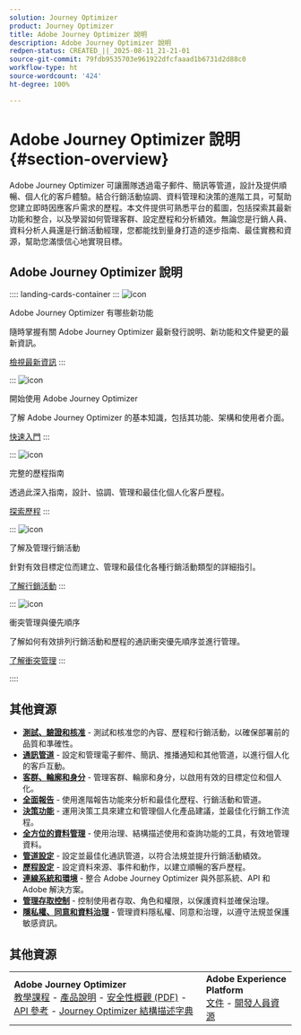 ```yaml
---
solution: Journey Optimizer
product: Journey Optimizer
title: Adobe Journey Optimizer 說明
description: Adobe Journey Optimizer 說明
redpen-status: CREATED_||_2025-08-11_21-21-01
source-git-commit: 79fdb9535703e961922dfcfaaad1b6731d2d88c0
workflow-type: ht
source-wordcount: '424'
ht-degree: 100%

---
```



# Adobe Journey Optimizer 說明{#section-overview}

Adobe Journey Optimizer 可讓團隊透過電子郵件、簡訊等管道，設計及提供順暢、個人化的客戶體驗。結合行銷活動協調、資料管理和決策的進階工具，可幫助您建立即時因應客戶需求的歷程。本文件提供可熟悉平台的藍圖，包括探索其最新功能和整合，以及學習如何管理客群、設定歷程和分析績效。無論您是行銷人員、資料分析人員還是行銷活動經理，您都能找到量身打造的逐步指南、最佳實務和資源，幫助您滿懷信心地實現目標。

## Adobe Journey Optimizer 說明

:::: landing-cards-container
:::
![icon](https://cdn.experienceleague.adobe.com/icons/list-check.svg)

Adobe Journey Optimizer 有哪些新功能

隨時掌握有關 Adobe Journey Optimizer 最新發行說明、新功能和文件變更的最新資訊。

[檢視最新資訊](whats-new-landing-page.md)
:::

:::
![icon](https://cdn.experienceleague.adobe.com/icons/circle-play.svg)

開始使用 Adobe Journey Optimizer

了解 Adobe Journey Optimizer 的基本知識，包括其功能、架構和使用者介面。

[快速入門](get-started-landing-page.md)
:::

:::
![icon](https://cdn.experienceleague.adobe.com/icons/code-branch.svg)

完整的歷程指南

透過此深入指南，設計、協調、管理和最佳化個人化客戶歷程。

[探索歷程](orchestrate-journeys-landing-page.md)
:::

:::
![icon](https://cdn.experienceleague.adobe.com/icons/bullhorn.svg)

了解及管理行銷活動

針對有效目標定位而建立、管理和最佳化各種行銷活動類型的詳細指引。

[了解行銷活動](campaigns-landing-page.md)
:::

:::
![icon](https://cdn.experienceleague.adobe.com/icons/scale-balanced.svg)

衝突管理與優先順序

了解如何有效排列行銷活動和歷程的通訊衝突優先順序並進行管理。

[了解衝突管理](conflict-prioritization-landing-page.md)
:::

::::


## 其他資源

- **[測試、驗證和核准](test-landing-page.md)** - 測試和核准您的內容、歷程和行銷活動，以確保部署前的品質和準確性。
- **[通訊管道](../using/channels/gs-channels.md)** - 設定和管理電子郵件、簡訊、推播通知和其他管道，以進行個人化的客戶互動。
- **[客群、輪廓和身分](audiences-profiles-identities-landing-page.md)** - 管理客群、輪廓和身分，以啟用有效的目標定位和個人化。
- **[全面報告](reporting-landing-page.md)** - 使用進階報告功能來分析和最佳化歷程、行銷活動和管道。
- **[決策功能](decisioning-landing-page.md)** - 運用決策工具來建立和管理個人化產品建議，並最佳化行銷工作流程。
- **[全方位的資料管理](data-management-landing-page.md)** - 使用治理、結構描述使用和查詢功能的工具，有效地管理資料。
- **[管道設定](configuration-landing-page.md)** - 設定並最佳化通訊管道，以符合法規並提升行銷活動績效。
- **[歷程設定](configure-journeys-landing-page.md)** - 設定資料來源、事件和動作，以建立順暢的客戶歷程。
- **[連線系統和環境](connect-systems-landing-page.md)** - 整合 Adobe Journey Optimizer 與外部系統、API 和 Adobe 解決方案。
- **[管理存取控制](access-control-landing-page.md)** - 控制使用者存取、角色和權限，以保護資料並確保治理。
- **[隱私權、同意和資料治理](privacy-landing-page.md)** - 管理資料隱私權、同意和治理，以遵守法規並保護敏感資訊。

## 其他資源

<table style="table-layout:fixed"><tr style="border: 0;">
<td><strong>Adobe Journey Optimizer</strong><br/>
<a href="https://experienceleague.adobe.com/docs/journey-optimizer-learn/tutorials/overview.html?lang=zh-Hant" target="_blank">教學課程</a> - <a href="https://helpx.adobe.com/tw/legal/product-descriptions/adobe-journey-optimizer.html" target="_blank">產品說明</a> - <a href="https://www.adobe.com/content/dam/cc/en/security/pdfs/AJO_SecurityOverview.pdf" target="_blank">安全性概觀 (PDF)</a> - <a href="https://developer.adobe.com/journey-optimizer-apis/" target="_blank">API 參考</a> - <a href="https://experienceleague.adobe.com/tools/ajo-schemas/schema-dictionary.html?lang=zh-Hant" target="_blank">Journey Optimizer 結構描述字典</a>

</td>
<td><strong>Adobe Experience Platform</strong><br/>
<a href="https://experienceleague.adobe.com/docs/experience-platform/landing/home.html?lang=zh-Hant" target="_blank">文件</a> - <a href="https://www.adobe.com/tw/experience-platform/documentation-and-developer-resources.html" target="_blank">開發人員資源</a>
</td>
</tr></table>

<!--table style="table-layout:auto"><tr style="border: 0;"><td><img src="using/assets/do-not-localize/newsletter.png"></td><td>
<b>Stay informed and elevate your Adobe Journey Optimizer experience!</b><br/>Sign up for our quarterly newsletter. Gain exclusive access to the latest product updates, captivating stories, real-world use cases, valuable tips, and more – all delivered directly to your inbox every quarter. <a href="https://www.adobe.com/subscription/Adobe_Journey_Optimizer_NL.html">Sign up today!</a></td></tr></table-->
